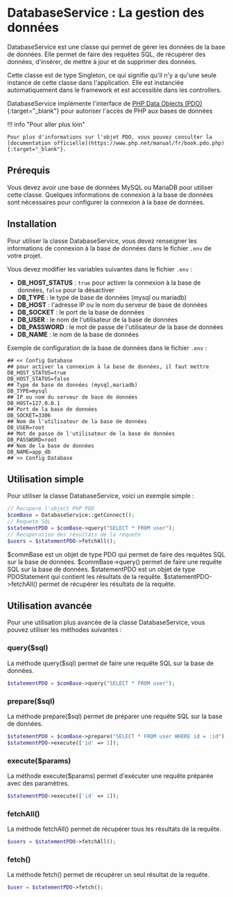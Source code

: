 # DatabaseService : La gestion des données

DatabaseService est une classe qui permet de gérer les données de la base de données. Elle permet de faire des requêtes SQL, de récupérer des données, d'insérer, de mettre à jour et de supprimer des données.

Cette classe est de type Singleton, ce qui signifie qu'il n'y a qu'une seule instance de cette classe dans l'application.
Elle est instanciée automatiquement dans le framework et est accessible dans les controllers.

DatabaseService implémente l'interface de [PHP Data Objects (PDO)](https://www.php.net/manual/fr/book.pdo.php){:target="_blank"} pour autoriser l'accès de PHP aux bases de données

!!! info "Pour aller plus loin"

    Pour plus d'informations sur l'objet PDO, vous pouvez consulter la [documentation officielle](https://www.php.net/manual/fr/book.pdo.php){:target="_blank"}.


## Prérequis
Vous devez avoir une base de données MySQL ou MariaDB pour utiliser cette classe.
Quelques informations de connexion à la base de données sont nécessaires pour configurer la connexion à la base de données.

## Installation

Pour utiliser la classe DatabaseService, vous devez renseigner les informations de connexion à la base de données dans le fichier `.env` de votre projet.

Vous devez modifier les variables suivantes dans le fichier `.env` :

- **DB_HOST_STATUS** : `true` pour activer la connexion à la base de données, `false` pour la désactiver
- **DB_TYPE** : le type de base de données (mysql ou mariadb)
- **DB_HOST** : l'adresse IP ou le nom du serveur de base de données
- **DB_SOCKET** : le port de la base de données
- **DB_USER** : le nom de l'utilisateur de la base de données
- **DB_PASSWORD** : le mot de passe de l'utilisateur de la base de données
- **DB_NAME** : le nom de la base de données

Exemple de configuration de la base de données dans le fichier `.env` :

```
## << Config Database
## pour activer la connexion à la base de données, il faut mettre DB_HOST_STATUS=true
DB_HOST_STATUS=false
## Type de base de données (mysql,mariadb)
DB_TYPE=mysql
## IP ou nom du serveur de base de données
DB_HOST=127.0.0.1
## Port de la base de données
DB_SOCKET=3306
## Nom de l'utilisateur de la base de données
DB_USER=root
## Mot de passe de l'utilisateur de la base de données
DB_PASSWORD=root
## Nom de la base de données
DB_NAME=app_db
## >> Config Database
```

## Utilisation simple

Pour utiliser la classe DatabaseService, voici un exemple simple :

```php
// Recupere l'object PHP PDO
$comBase = DatabaseService::getConnect();
// Requete SQL
$statementPDO = $comBase->query("SELECT * FROM user");
// Recuperation des résultats de la requete
$users = $statementPDO->fetchAll();
```

$commBase est un objet de type PDO qui permet de faire des requêtes SQL sur la base de données.
$commBase->query() permet de faire une requête SQL sur la base de données.
$statementPDO est un objet de type PDOStatement qui contient les résultats de la requête.
$statementPDO->fetchAll() permet de récupérer les résultats de la requête.

## Utilisation avancée

Pour une utilisation plus avancée de la classe DatabaseService, vous pouvez utiliser les méthodes suivantes :

### query($sql)

La méthode query($sql) permet de faire une requête SQL sur la base de données.

```php
$statementPDO = $comBase->query("SELECT * FROM user");
```

### prepare($sql)

La méthode prepare($sql) permet de préparer une requête SQL sur la base de données.

```php
$statementPDO = $comBase->prepare("SELECT * FROM user WHERE id = :id");
$statementPDO->execute(['id' => 1]);
```

### execute($params)

La méthode execute($params) permet d'exécuter une requête préparée avec des paramètres.

```php
$statementPDO->execute(['id' => 1]);
```

### fetchAll()

La méthode fetchAll() permet de récupérer tous les résultats de la requête.

```php
$users = $statementPDO->fetchAll();
```

### fetch()

La méthode fetch() permet de récupérer un seul résultat de la requête.

```php
$user = $statementPDO->fetch();
```

